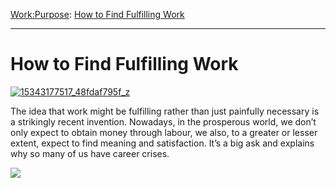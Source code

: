 [Work:](https://www.theschooloflife.com/thebookoflife/category/work/)[Purpose](https://www.theschooloflife.com/thebookoflife/category/work/purpose/): [How to Find Fulfilling Work](https://www.theschooloflife.com/thebookoflife/how-to-find-fulfilling-work/)

* * *

# How to Find Fulfilling Work

[![15343177517_48fdaf795f_z](https://www.theschooloflife.com/thebookoflife/wp-content/uploads/2015/01/15343177517_48fdaf795f_z.jpg)](http://www.thebookoflife.org/wp-content/uploads/2015/01/15343177517_48fdaf795f_z.jpg)

The idea that work might be fulfilling rather than just painfully necessary is a strikingly recent invention. Nowadays, in the prosperous world, we don’t only expect to obtain money through labour, we also, to a greater or lesser extent, expect to find meaning and satisfaction. It’s a big ask and explains why so many of us have career crises.

[![](https://img.youtube.com/vi/veriqDHLXsw/0.jpg)](//www.youtube.com/embed/veriqDHLXsw '')

